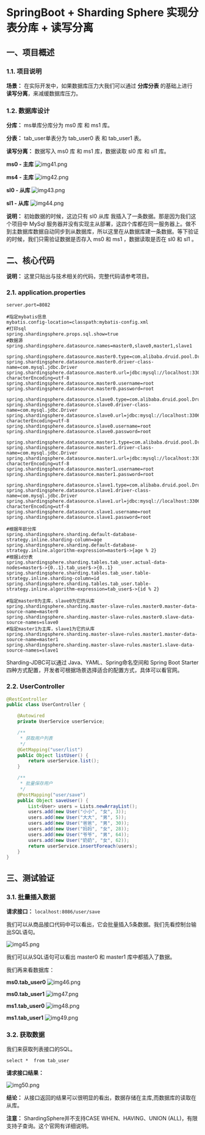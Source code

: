 # SpringBoot + Sharding Sphere 实现分表分库 + 读写分离
## 一、项目概述
### 1.1. 项目说明
**场景：** 在实际开发中，如果数据库压力大我们可以通过 **分库分表** 的基础上进行 **读写分离**，来减缓数据库压力。

### 1.2. 数据库设计
**分库：** ms单库分库分为 ms0 库 和 ms1 库。

**分表：** tab_user单表分为 tab_user0 表 和 tab_user1 表。

**读写分离：** 数据写入 ms0 库 和 ms1 库，数据读取 sl0 库 和 sl1 库。

**ms0 - 主库**
![img41.png](../blog/image/img41.png)

**ms4 - 主库**
![img42.png](../blog/image/img42.png)

**sl0 - 从库**
![img43.png](../blog/image/img43.png)

**sl1 - 从库**
![img44.png](../blog/image/img44.png)

**说明：** 初始数据的时候，这边只有 sl0 从库 我插入了一条数据。那是因为我们这个项目中 MySql 服务器并没有实现主从部署，这四个库都在同一服务器上。做不到主数据库数据自动同步到从数据库，所以这里在从数据库建一条数据。等下验证的时候，我们只需验证数据是否存入 ms0 和 ms1 ，数据读取是否在 sl0 和 sl1 。

## 二、核心代码

**说明：** 这里只贴出与技术相关的代码，完整代码请参考项目。

### 2.1. application.properties
```properties
server.port=8082

#指定mybatis信息
mybatis.config-location=classpath:mybatis-config.xml
#打印sql
spring.shardingsphere.props.sql.show=true
#数据源 
spring.shardingsphere.datasource.names=master0,slave0,master1,slave1

spring.shardingsphere.datasource.master0.type=com.alibaba.druid.pool.DruidDataSource
spring.shardingsphere.datasource.master0.driver-class-name=com.mysql.jdbc.Driver
spring.shardingsphere.datasource.master0.url=jdbc:mysql://localhost:3306/ms0?characterEncoding=utf-8
spring.shardingsphere.datasource.master0.username=root
spring.shardingsphere.datasource.master0.password=root

spring.shardingsphere.datasource.slave0.type=com.alibaba.druid.pool.DruidDataSource
spring.shardingsphere.datasource.slave0.driver-class-name=com.mysql.jdbc.Driver
spring.shardingsphere.datasource.slave0.url=jdbc:mysql://localhost:3306/sl0?characterEncoding=utf-8
spring.shardingsphere.datasource.slave0.username=root
spring.shardingsphere.datasource.slave0.password=root

spring.shardingsphere.datasource.master1.type=com.alibaba.druid.pool.DruidDataSource
spring.shardingsphere.datasource.master1.driver-class-name=com.mysql.jdbc.Driver
spring.shardingsphere.datasource.master1.url=jdbc:mysql://localhost:3306/ms1?characterEncoding=utf-8
spring.shardingsphere.datasource.master1.username=root
spring.shardingsphere.datasource.master1.password=root

spring.shardingsphere.datasource.slave1.type=com.alibaba.druid.pool.DruidDataSource
spring.shardingsphere.datasource.slave1.driver-class-name=com.mysql.jdbc.Driver
spring.shardingsphere.datasource.slave1.url=jdbc:mysql://localhost:3306/slave1?characterEncoding=utf-8
spring.shardingsphere.datasource.slave1.username=root
spring.shardingsphere.datasource.slave1.password=root

#根据年龄分库
spring.shardingsphere.sharding.default-database-strategy.inline.sharding-column=age
spring.shardingsphere.sharding.default-database-strategy.inline.algorithm-expression=master$->{age % 2}
#根据id分表
spring.shardingsphere.sharding.tables.tab_user.actual-data-nodes=master$->{0..1}.tab_user$->{0..1}
spring.shardingsphere.sharding.tables.tab_user.table-strategy.inline.sharding-column=id
spring.shardingsphere.sharding.tables.tab_user.table-strategy.inline.algorithm-expression=tab_user$->{id % 2}

#指定master0为主库，slave0为它的从库
spring.shardingsphere.sharding.master-slave-rules.master0.master-data-source-name=master0
spring.shardingsphere.sharding.master-slave-rules.master0.slave-data-source-names=slave0
#指定master1为主库，slave1为它的从库
spring.shardingsphere.sharding.master-slave-rules.master1.master-data-source-name=master1
spring.shardingsphere.sharding.master-slave-rules.master1.slave-data-source-names=slave1
```
Sharding-JDBC可以通过 Java、YAML、Spring命名空间和 Spring Boot Starter四种方式配置，开发者可根据场景选择适合的配置方式，具体可以看官网。


### 2.2. UserController
```java
@RestController
public class UserController {

    @Autowired
    private UserService userService;

    /**
     * 获取用户列表
     */
    @GetMapping("user/list")
    public Object listUser() {
        return userService.list();
    }

    /**
     * 批量保存用户
     */
    @PostMapping("user/save")
    public Object saveUser() {
        List<User> users = Lists.newArrayList();
        users.add(new User("小小", "女", 3));
        users.add(new User("大大", "男", 5));
        users.add(new User("爸爸", "男", 30));
        users.add(new User("妈妈", "女", 28));
        users.add(new User("爷爷", "男", 64));
        users.add(new User("奶奶", "女", 62));
        return userService.insertForeach(users);
    }
}
```

## 三、测试验证
### 3.1. 批量插入数据
**请求接口：**
`localhost:8086/user/save`

我们可以从商品接口代码中可以看出，它会批量插入5条数据。我们先看控制台输出SQL语句。

![img45.png](../blog/image/img45.png)

我们可以从SQL语句可以看出 master0 和 master1 库中都插入了数据。

我们再来看数据库：

**ms0.tab_user0**
![img46.png](../blog/image/img46.png)

**ms0.tab_user1**
![img47.png](../blog/image/img47.png)

**ms1.tab_user0**
![img48.png](../blog/image/img48.png)

**ms1.tab_user1**
![img49.png](../blog/image/img49.png)

### 3.2. 获取数据
我们来获取列表接口的SQL。

```MySQL
select *  from tab_user 
```
**请求接口结果：**

![img50.png](../blog/image/img50.png)

**结论：** 从接口返回的结果可以很明显的看出，数据存储在主库,而数据库的读取在从库。

**注意：** ShardingSphere并不支持CASE WHEN、HAVING、UNION (ALL)，有限支持子查询。这个官网有详细说明。
